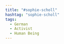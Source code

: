 ```yaml
---
title: "#sophie-scholl"
hashtag: "sophie-scholl"
tags:
  - German
  - Activist
  - Human Being
---
```


